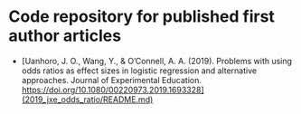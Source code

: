 # Code repository for published first author articles

- [Uanhoro, J. O., Wang, Y., & O’Connell, A. A. (2019). Problems with using odds ratios as effect sizes in logistic regression and alternative approaches. Journal of Experimental Education. https://doi.org/10.1080/00220973.2019.1693328](2019_jxe_odds_ratio/README.md)
